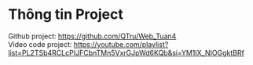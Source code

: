 # Thông tin Project

Github project: https://github.com/QTru/Web_Tuan4 <br />
Video code project: https://youtube.com/playlist?list=PL2TSb4RCLcPIJFCbnTMn5VxrGJpWd6KQb&si=YM1IX_NIOGgktBRf
